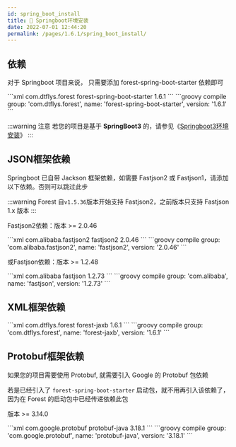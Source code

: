 ```yaml
---
id: spring_boot_install
title: 🏹 Springboot环境安装
date: 2022-07-01 12:44:20
permalink: /pages/1.6.1/spring_boot_install/
---
```


## 依赖

对于 Springboot 项目来说， 只需要添加 forest-spring-boot-starter 依赖即可

<code-group>
  <code-block title="Maven" active>
  ```xml
  <dependency>
      <groupId>com.dtflys.forest</groupId>
      <artifactId>forest-spring-boot-starter</artifactId>
      <version>1.6.1</version>
  </dependency>
  ```
  </code-block>

  <code-block title="Gradle">
  ```groovy
  compile group: 'com.dtflys.forest', name: 'forest-spring-boot-starter', version: '1.6.1'
  ```
  </code-block>
</code-group>

:::warning 注意
若您的项目是基于 <b>SpringBoot3</b> 的，请参见《[Springboot3环境安装](/pages/1.6.1/spring_boot3_install/)》
:::

## JSON框架依赖

Springboot 已自带 Jackson 框架依赖，如需要 Fastjson2 或 Fastjson1，请添加以下依赖。否则可以跳过此步

:::warning
Forest 自`v1.5.36`版本开始支持 Fastjson2，之前版本只支持 Fastjson 1.x 版本
:::

Fastjson2依赖：版本 >= 2.0.46

<code-group>
  <code-block title="Maven" active>
  ```xml
<dependency>
    <groupId>com.alibaba.fastjson2</groupId>
    <artifactId>fastjson2</artifactId>
    <version>2.0.46</version>
</dependency>
  ```
  </code-block>

  <code-block title="Gradle">
  ```groovy
compile group: 'com.alibaba.fastjson2', name: 'fastjson2', version: '2.0.46'
  ```
  </code-block>
</code-group>


或Fastjson依赖：版本 >= 1.2.48

<code-group>
  <code-block title="Maven" active>
  ```xml
<dependency>
    <groupId>com.alibaba</groupId>
    <artifactId>fastjson</artifactId>
    <version>1.2.73</version>
</dependency>
  ```
  </code-block>

  <code-block title="Gradle">
  ```groovy
compile group: 'com.alibaba', name: 'fastjson', version: '1.2.73'
  ```
  </code-block>
</code-group>


## XML框架依赖

<code-group>
  <code-block title="Maven" active>
  ```xml
    <dependency>
        <groupId>com.dtflys.forest</groupId>
        <artifactId>forest-jaxb</artifactId>
        <version>1.6.1</version>
    </dependency>
  ```
  </code-block>

  <code-block title="Gradle">
  ```groovy
compile group: 'com.dtflys.forest', name: 'forest-jaxb', version: '1.6.1'
  ```
  </code-block>
</code-group>



## Protobuf框架依赖

如果您的项目需要使用 Protobuf, 就需要引入 Google 的 Protobuf 包依赖

若是已经引入了 `forest-spring-boot-starter` 启动包，就不用再引入该依赖了，因为在 Forest 的启动包中已经传递依赖此包

版本 >= 3.14.0

<code-group>
  <code-block title="Maven" active>
  ```xml
<dependency>
    <groupId>com.google.protobuf</groupId>
    <artifactId>protobuf-java</artifactId>
    <version>3.18.1</version>
</dependency>
  ```
  </code-block>

  <code-block title="Gradle">
  ```groovy
compile group: 'com.google.protobuf', name: 'protobuf-java', version: '3.18.1'
  ```
  </code-block>
</code-group>

